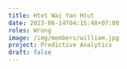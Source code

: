 ```yaml
---
title: Htet Wai Yan Htut
date: 2023-06-14T04:15:48+07:00
roles: Wrong
image: /img/members/william.jpg
project: Predictive Analytics
draft: false
---
```


